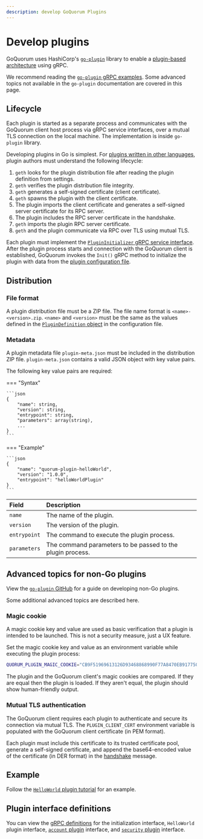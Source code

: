 ```yaml
---
description: develop GoQuorum Plugins
---
```


# Develop plugins

GoQuorum uses HashiCorp's [`go-plugin`](https://github.com/hashicorp/go-plugin) library to enable a [plugin-based
architecture](../Concepts/Plugins.md) using gRPC.

We recommend reading the [`go-plugin` gRPC examples](https://github.com/hashicorp/go-plugin/tree/master/examples/grpc).
Some advanced topics not available in the `go-plugin` documentation are covered in this page.

## Lifecycle

Each plugin is started as a separate process and communicates with the GoQuorum client host process via gRPC service
interfaces, over a mutual TLS connection on the local machine.
The implementation is inside `go-plugin` library.

Developing plugins in Go is simplest.
For [plugins written in other languages](#advanced-topics-for-non-go-plugins), plugin authors must understand the
following lifecycle:

1. `geth` looks for the plugin distribution file after reading the plugin definition from settings.
1. `geth` verifies the plugin distribution file integrity.
1. `geth` generates a self-signed certificate (client certificate).
1. `geth` spawns the plugin with the client certificate.
1. The plugin imports the client certificate and generates a self-signed server certificate for its RPC server.
1. The plugin includes the RPC server certificate in the handshake.
1. `geth` imports the plugin RPC server certificate.
1. `geth` and the plugin communicate via RPC over TLS using mutual TLS.

Each plugin must implement the [`PluginInitializer` gRPC service interface](https://github.com/ConsenSys/quorum-plugin-definitions/blob/master/init.proto).
After the plugin process starts and connection with the GoQuorum client is established,
GoQuorum invokes the `Init()` gRPC method to initialize the plugin with data from the
[plugin configuration file](Configure/Plugins.md).

## Distribution

### File format

A plugin distribution file must be a ZIP file.
The file name format is `<name>-<version>.zip`.
`<name>` and `<version>` must be the same as the values defined in the [`PluginDefinition` object](Configure/Plugins.md#plugindefinition)
in the configuration file.

### Metadata

A plugin metadata file `plugin-meta.json` must be included in the distribution ZIP file.
`plugin-meta.json` contains a valid JSON object with key value pairs.

The following key value pairs are required:

=== "Syntax"

    ```json
    {
        "name": string,
        "version": string,
        "entrypoint": string,
        "parameters": array(string),
        ...
    }
    ```

=== "Example"

    ```json
    {
        "name": "quorum-plugin-helloWorld",
        "version": "1.0.0",
        "entrypoint": "helloWorldPlugin"
    }
    ```

| Field        | Description                                                |
|:-------------|:-----------------------------------------------------------|
| `name`       | The name of the plugin.                                    |
| `version`    | The version of the plugin.                                 |
| `entrypoint` | The command to execute the plugin process.                 |
| `parameters` | The command parameters to be passed to the plugin process. |

## Advanced topics for non-Go plugins

View the [`go-plugin` GitHub](https://github.com/hashicorp/go-plugin/blob/master/docs/guide-plugin-write-non-go.md) for
a guide on developing non-Go plugins.

Some additional advanced topics are described here.

### Magic cookie

A magic cookie key and value are used as basic verification that a plugin is intended to be launched.
This is not a security measure, just a UX feature.

Set the magic cookie key and value as an environment variable while executing the plugin process:

```bash
QUORUM_PLUGIN_MAGIC_COOKIE="CB9F51969613126D93468868990F77A8470EB9177503C5A38D437FEFF7786E0941152E05C06A9A3313391059132A7F9CED86C0783FE63A8B38F01623C8257664"
```

The plugin and the GoQuorum client's magic cookies are compared.
If they are equal then the plugin is loaded.
If they aren't equal, the plugin should show human-friendly output.

### Mutual TLS authentication

The GoQuorum client requires each plugin to authenticate and secure its connection via mutual TLS.
The `PLUGIN_CLIENT_CERT` environment variable is populated with the GoQuorum client certificate (in PEM format).

Each plugin must include this certificate to its trusted certificate pool, generate a self-signed certificate, and
append the base64-encoded value of the certificate (in DER format) in the
[handshake](https://github.com/hashicorp/go-plugin/blob/master/docs/internals.md#handshake) message.

## Example

Follow the [`HelloWorld` plugin tutorial](../Tutorials/Use-Plugin.md) for an example.

## Plugin interface definitions

You can view the [gRPC definitions](https://github.com/ConsenSys/quorum-plugin-definitions) for the initialization
interface, `HelloWorld` plugin interface, [`account` plugin](../Reference/Plugins/Account.md) interface, and
[`security` plugin](../Reference/Plugins/Security.md) interface.

